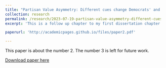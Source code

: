 ```yaml
---
title: "Partisan Value Asymmetry: Different cues change Democrats' and Republicans' value positions (Dissertation Chapter)"
collection: research
permalink: /research/2023-07-19-partisan-value-asymmetry-different-cues-change-democrats-and-republicans-value-positions
excerpt: 'This is a follow up chapter to my first dissertation chapter on partisan cue effect on basic human values. In this paper, I show partisan asymmetry in their responses to party cues based on their party strength and sophistication.'

paperurl: 'http://academicpages.github.io/files/paper2.pdf'

---
```

This paper is about the number 2. The number 3 is left for future work.

[Download paper here](http://academicpages.github.io/files/paper2.pdf)
